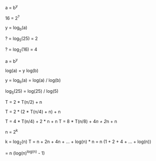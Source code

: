 a = b<sup>y</b>

16 = 2<sup>?</sup>

y = log<sub>b</sub>(a)

? = log<sub>5</sub>(25) = 2

? = log<sub>2</sub>(16) = 4

a = b<sup>y</sup>

log(a) = y log(b)

y = log<sub>b</sub>(a) = log(a) / log(b)

log<sub>5</sub>(25) = log(25) / log(5)


T = 2 * T(n/2) + n

T = 2 * (2 * T(n/4) + n) + n

T = 4 * T(n/4) + 2 * n + n
T = 8 * T(n/8) + 4*n + 2*n + n

n = 2<sup>k</sup>

k = log<sub>2</sub>(n)
T = n + 2n + 4n + ... + log(n) * n
  = n (1 + 2 + 4 + ... + log(n))

  = n (log(n)<sup>log(n)</sup> - 1)







